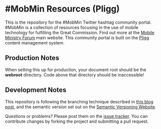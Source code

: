#MobMin Resources (Pligg)
=========================

This is the repository for the #MobMin Twitter hashtag community portal.  #MobMin is a collection of resources focusing in the use of mobile technology for fulfilling the Great Commission.  Find out more at the [Mobile Ministry Forum](http://mobileministryforum.org) main website.  This community portal is built on the [Pligg](http://pligg.com) content management system.

Production Notes
----------------

When setting this up for production,  your document root should be the **webroot** directory.  Code above that directory should be inaccessible!

Development Notes
-----------------

This repository is following the branching technique described in [this blog post](http://nvie.com/posts/a-successful-git-branching-model/), and the semantic version set out on the [Semantic Versioning Website](http://semver.org/).

Questions or problems? Please post them on the [issue tracker](https://github.com/MissionalDigerati/mobmin_community/issues). You can contribute changes by forking the project and submitting a pull request.

